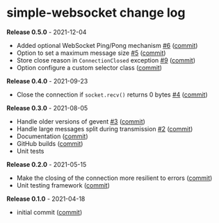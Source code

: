 # simple-websocket change log

**Release 0.5.0** - 2021-12-04

- Added optional WebSocket Ping/Pong mechanism [#6](https://github.com/miguelgrinberg/simple-websocket/issues/6) ([commit](https://github.com/miguelgrinberg/simple-websocket/commit/6f13cdf74abf8627af53e03df2e84db204392a21))
- Option to set a maximum message size [#5](https://github.com/miguelgrinberg/simple-websocket/issues/5) ([commit](https://github.com/miguelgrinberg/simple-websocket/commit/b285024fc3fd75910d166fa5ad258490b70d1326))
- Store close reason in `ConnectionClosed` exception [#9](https://github.com/miguelgrinberg/simple-websocket/issues/9) ([commit](https://github.com/miguelgrinberg/simple-websocket/commit/91eaa52c659e69307e1b3a64329aafc81e3b4625))
- Option configure a custom selector class ([commit](https://github.com/miguelgrinberg/simple-websocket/commit/1b3dcf77c2aba7ccc6b0f108744f46575ef190b8))

**Release 0.4.0** - 2021-09-23

- Close the connection if `socket.recv()` returns 0 bytes [#4](https://github.com/miguelgrinberg/simple-websocket/issues/4) ([commit](https://github.com/miguelgrinberg/simple-websocket/commit/6a75a742fe28ef6fe30ca901144478c466640967))

**Release 0.3.0** - 2021-08-05

- Handle older versions of gevent [#3](https://github.com/miguelgrinberg/simple-websocket/issues/3) ([commit](https://github.com/miguelgrinberg/simple-websocket/commit/5ce50802d053bf04d1f6f8c43569105bc5c0b389))
- Handle large messages split during transmission [#2](https://github.com/miguelgrinberg/simple-websocket/issues/2) ([commit](https://github.com/miguelgrinberg/simple-websocket/commit/e16058daf6d0329028b7f9b81f65f13b64e8e45b))
- Documentation ([commit](https://github.com/miguelgrinberg/simple-websocket/commit/02cbe78c723b298af9114989c41b8660b8aad3fb))
- GitHub builds ([commit](https://github.com/miguelgrinberg/simple-websocket/commit/e846f0f86f8bdfed6fb2e7f5fff62abad6de518c))
- Unit tests

**Release 0.2.0** - 2021-05-15

- Make the closing of the connection more resilient to errors ([commit](https://github.com/miguelgrinberg/simple-websocket/commit/6cdf24a8fc1fb782db968e6d4526cced6984d5a4))
- Unit testing framework ([commit](https://github.com/miguelgrinberg/simple-websocket/commit/35de1658593a153b6926f05b3e3b2eadda814a47))

**Release 0.1.0** - 2021-04-18

- initial commit ([commit](https://github.com/miguelgrinberg/simple-websocket/commit/1ddd63d230950f40683a7771eb3ce6ae7d199c23))
